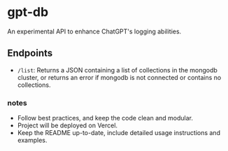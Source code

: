 # gpt-db

An experimental API to enhance ChatGPT's logging abilities.

## Endpoints

- `/list`: Returns a JSON containing a list of collections in the mongodb cluster, or returns an error if mongodb is not connected or contains no collections.

### notes

- Follow best practices, and keep the code clean and modular.
- Project will be deployed on Vercel.
- Keep the README up-to-date, include detailed usage instructions and examples.
